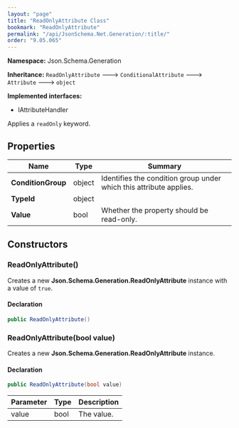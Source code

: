 ```yaml
---
layout: "page"
title: "ReadOnlyAttribute Class"
bookmark: "ReadOnlyAttribute"
permalink: "/api/JsonSchema.Net.Generation/:title/"
order: "9.05.065"
---
```

**Namespace:** Json.Schema.Generation

**Inheritance:**
`ReadOnlyAttribute`
 🡒 
`ConditionalAttribute`
 🡒 
`Attribute`
 🡒 
`object`

**Implemented interfaces:**

- IAttributeHandler

Applies a `readOnly` keyword.

## Properties

| Name | Type | Summary |
|---|---|---|
| **ConditionGroup** | object | Identifies the condition group under which this attribute applies. |
| **TypeId** | object |  |
| **Value** | bool | Whether the property should be read-only. |

## Constructors

### ReadOnlyAttribute()

Creates a new **Json.Schema.Generation.ReadOnlyAttribute** instance with a value of `true`.

#### Declaration

```c#
public ReadOnlyAttribute()
```


### ReadOnlyAttribute(bool value)

Creates a new **Json.Schema.Generation.ReadOnlyAttribute** instance.

#### Declaration

```c#
public ReadOnlyAttribute(bool value)
```

| Parameter | Type | Description |
|---|---|---|
| value | bool | The value. |


